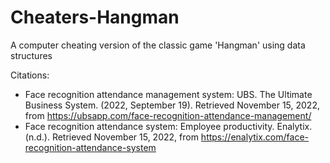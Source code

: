 # Cheaters-Hangman
A computer cheating version of the classic game 'Hangman' using data structures

Citations:
 - Face recognition attendance management system: UBS. The Ultimate Business System. (2022, September 19). Retrieved November 15, 2022, from https://ubsapp.com/face-recognition-attendance-management/
 - Face recognition attendance system: Employee productivity. Enalytix. (n.d.). Retrieved November 15, 2022, from https://enalytix.com/face-recognition-attendance-system 
